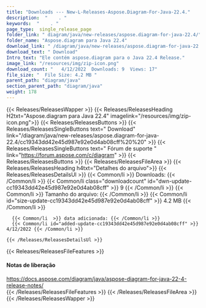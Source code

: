 ```yaml
---
title: "Downloads --- New-L-Releases-Aspose.Diagram-For-Java-22.4." 
description:  "    . " 
keywords:  "    . " 
page_type:  single_release_page
folder_link: " diagram/java/new-releases/aspose.diagram-for-java-22.4/"
folder_name: "Aspose.diagram para Java 22.4"
download_link: " /diagram/java/new-releases/aspose.diagram-for-java-22.4/cc19343dd42e45d987e92e0d4ab08cff"
download_text: " Download"
Intro_text: "Ele contém aspose.diagram para o Java 22.4 Release."
image_link: "/resources/img/zip-icon.png"
download_count: "   4/12/2022  Downloads: 9  Views: 17"
file_size: "  File Size: 4.2 MB "
parent_path: "diagram/java"
section_parent_path: "diagram/java"
weight: 178
---
```


{{< Releases/ReleasesWapper >}}
  {{< Releases/ReleasesHeading H2txt="Aspose.diagram para Java 22.4" imagelink="/resources/img/zip-icon.png">}}
  {{< Releases/ReleasesButtons >}}
    {{< Releases/ReleasesSingleButtons text=" Download" link="/diagram/java/new-releases/aspose.diagram-for-java-22.4/cc19343dd42e45d987e92e0d4ab08cff%20%20" >}}
    {{< Releases/ReleasesSingleButtons text=" Fórum de suporte " link="https://forum.aspose.com/c/diagram" >}}
  {{< Releases/ReleasesButtons >}}
  {{< Releases/ReleasesFileArea >}}
    {{< Releases/ReleasesHeading h4txt="Detalhes do arquivo">}}
    {{< Releases/ReleasesDetailsUl >}}
            {{< Common/li  >}} Downloads: {{< /Common/li >}} 
      {{< Common/li class="downloadcount" id="dwn-update-cc19343dd42e45d987e92e0d4ab08cff" >}} 9 {{< /Common/li >}} 
      {{< Common/li  >}} Tamanho do arquivo: {{< /Common/li >}} 
      {{< Common/li id="size-update-cc19343dd42e45d987e92e0d4ab08cff" >}} 4.2 MB {{< /Common/li >}} 


      {{< Common/li  >}} data adicionada: {{< /Common/li >}} 
      {{< Common/li id="added-update-cc19343dd42e45d987e92e0d4ab08cff" >}} 4/12/2022 {{< /Common/li >}} 

    {{< /Releases/ReleasesDetailsUl >}}

  {{< Releases/ReleasesFileFeatures >}}
      <h4>Notas de liberação</h4><div><a href="https://docs.aspose.com/diagram/java/aspose-diagram-for-java-22-4-release-notes/">https://docs.aspose.com/diagram/java/aspose-diagram-for-java-22-4-release-notes/</a></div>
  {{< /Releases/ReleasesFileFeatures >}}
 {{< /Releases/ReleasesFileArea >}}
{{< /Releases/ReleasesWapper >}}


